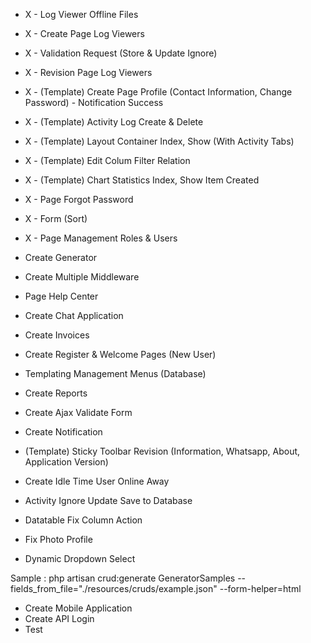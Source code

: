 - X - Log Viewer Offline Files
- X - Create Page Log Viewers
- X - Validation Request (Store & Update Ignore)
- X - Revision Page Log Viewers
- X - (Template) Create Page Profile (Contact Information, Change Password) - Notification Success
- X - (Template) Activity Log Create & Delete
- X - (Template) Layout Container Index, Show (With Activity Tabs)
- X - (Template) Edit Colum Filter Relation
- X - (Template) Chart Statistics Index, Show Item Created
- X - Page Forgot Password
- X - Form (Sort)
- X - Page Management Roles & Users

- Create Generator
- Create Multiple Middleware
- Page Help Center
- Create Chat Application
- Create Invoices
- Create Register & Welcome Pages (New User)
- Templating Management Menus (Database)
- Create Reports
- Create Ajax Validate Form
- Create Notification
- (Template) Sticky Toolbar Revision (Information, Whatsapp, About, Application Version)
- Create Idle Time User Online Away
- Activity Ignore Update Save to Database
- Datatable Fix Column Action
- Fix Photo Profile
- Dynamic Dropdown Select

Sample :
php artisan crud:generate GeneratorSamples --fields_from_file="./resources/cruds/example.json" --form-helper=html

- Create Mobile Application
- Create API Login
- Test
